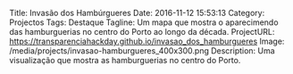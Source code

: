 Title: Invasão dos Hambúrgueres
Date: 2016-11-12 15:53:13
Category: Projectos
Tags: Destaque
Tagline: Um mapa que mostra o aparecimendo das hamburguerias no centro do Porto ao longo da década. 
ProjectURL: https://transparenciahackday.github.io/invasao_dos_hamburgueres
Image: /media/projects/invasao-hamburgueres_400x300.png
Description: Uma visualização que mostra as hamburguerias no centro do Porto.
